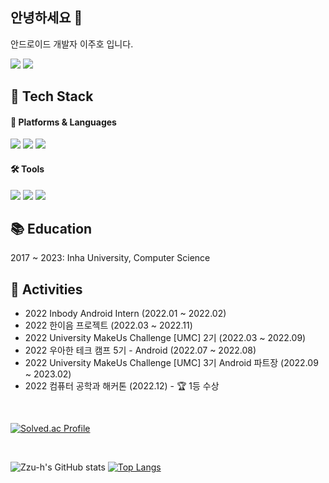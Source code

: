 ## 안녕하세요 🙌  

안드로이드 개발자 이주호 입니다.   

<a href="https://zzu-h.github.io/" target="_blank"><img src="https://img.shields.io/badge/Tech Blog-181717?style=flat-square&logo=Github&logoColor=white"/></a> 
<a href="mailto:juho7668@naver.com" target="_blank"><img src="https://img.shields.io/badge/-Mail-brightgreen"/></a>     

## 🌳 Tech Stack
#### 📝 Platforms & Languages

<img src="https://img.shields.io/badge/Android-3DDC84?style=for-the-badge&logo=Android&logoColor=white"/> <img src="https://img.shields.io/badge/JAVA-007396?style=for-the-badge&logo=java&logoColor=white"> <img src="https://img.shields.io/badge/Kotlin-7F52FF?style=for-the-badge&logo=Kotlin&logoColor=white">  

#### 🛠 Tools

<img src="https://img.shields.io/badge/Android Studio-3DDC84?style=for-the-badge&logo=AndroidStudio&logoColor=white"/> <img src="https://img.shields.io/badge/Git-F05032?style=for-the-badge&logo=Git&logoColor=white"/> <img src="https://img.shields.io/badge/Postman-FF6C37?style=for-the-badge&logo=Postman&logoColor=white"/>    

## 📚 Education
2017 ~ 2023: Inha University, Computer Science

## 🫧 Activities
- 2022 Inbody Android Intern (2022.01 ~ 2022.02)
- 2022 한이음 프로젝트 (2022.03 ~ 2022.11)
- 2022 University MakeUs Challenge [UMC] 2기 (2022.03 ~ 2022.09)
- 2022 우아한 테크 캠프 5기 - Android (2022.07 ~ 2022.08)
- 2022 University MakeUs Challenge [UMC] 3기 Android 파트장 (2022.09 ~ 2023.02)
- 2022 컴퓨터 공학과 해커톤 (2022.12) - 🏆 1등 수상

<br>

[![Solved.ac Profile](http://mazassumnida.wtf/api/v2/generate_badge?boj=juho7785)](https://solved.ac/juho7785/)  

<br>

![Zzu-h's GitHub stats](https://github-readme-stats-ten-gilt.vercel.app/api?username=Zzu-h&show_icons=true&theme=radical)
[![Top Langs](https://github-readme-stats-ten-gilt.vercel.app/api/top-langs/?username=Zzu-h&layout=compact)](https://github.com/anuraghazra/github-readme-stats)  